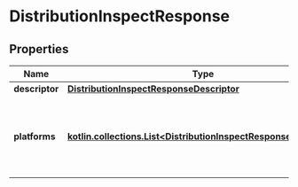 
# DistributionInspectResponse

## Properties
Name | Type | Description | Notes
------------ | ------------- | ------------- | -------------
**descriptor** | [**DistributionInspectResponseDescriptor**](DistributionInspectResponseDescriptor.md) |  | 
**platforms** | [**kotlin.collections.List&lt;DistributionInspectResponsePlatforms&gt;**](DistributionInspectResponsePlatforms.md) | An array containing all platforms supported by the image.  | 



